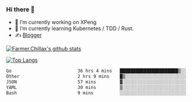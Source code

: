 ### Hi there 👋

- 🔭 I’m currently working on XPeng
- 🌱 I’m currently learning Kubernetes / TDD / Rust.
- ✍️ [Blogger](https://blog.farmer233.top)
<!-- - 🤔 [My Gitee](https://gitee.com/Farmer-chong) -->


[![Farmer.Chillax's github stats](https://github-readme-stats.vercel.app/api?username=FarmerChillax)](https://github.com/anuraghazra/github-readme-stats)

[![Top Langs](https://github-readme-stats.vercel.app/api/top-langs/?username=FarmerChillax&layout=compact&hide=html,css,javascript)](https://github.com/anuraghazra/github-readme-stats)


<a href="https://wakatime.com/@Farmer"> </a>
          <!--START_SECTION:waka-->

```txt
Go                         36 hrs 4 mins   ██████████████████████▒░░   89.96 %
Other                      2 hrs 9 mins    █▒░░░░░░░░░░░░░░░░░░░░░░░   05.37 %
JSON                       57 mins         ▓░░░░░░░░░░░░░░░░░░░░░░░░   02.38 %
YAML                       30 mins         ▒░░░░░░░░░░░░░░░░░░░░░░░░   01.29 %
Bash                       9 mins          ░░░░░░░░░░░░░░░░░░░░░░░░░   00.38 %
```

<!--END_SECTION:waka-->



<!--
**Farmer-chong/Farmer-chong** is a ✨ _special_ ✨ repository because its `README.md` (this file) appears on your GitHub profile.

Here are some ideas to get you started:

- 🔭 I’m currently working on ...
- 🌱 I’m currently learning ...
- 👯 I’m looking to collaborate on ...
- 🤔 I’m looking for help with ...
- 💬 Ask me about ...
- 📫 How to reach me: ...
- 😄 Pronouns: ...
- ⚡ Fun fact: ...
-->
